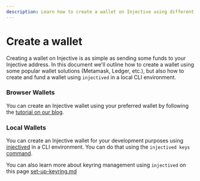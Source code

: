```yaml
---
description: Learn how to create a wallet on Injective using different approaches.
---
```


# Create a wallet

Creating a wallet on Injective is as simple as sending some funds to your Injective address. In this document we'll outline how to create a wallet using some popular wallet solutions (Metamask, Ledger, etc.), but also how to create and fund a wallet using `injectived` in a local CLI environment.&#x20;

### Browser Wallets&#x20;

You can create an Injective wallet using your preferred wallet by following the [tutorial on our blog](https://blog.injective.com/en/how-to-create-an-injective-wallet-2/).&#x20;

### Local Wallets

You can create an Injective wallet for your development purposes using [injectived](../../developers/injectived/ "mention") in a CLI environment. You can do that using the `injectived keys` [command](../../developers/injectived/advanced.md#keys).&#x20;

You can also learn more about keyring management using `injectived` on this page [set-up-keyring.md](../../infra/set-up-keyring.md "mention")
